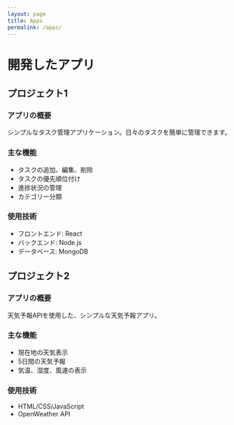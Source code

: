 ```yaml
---
layout: page
title: Apps
permalink: /apps/
---
```


# 開発したアプリ

## プロジェクト1

### アプリの概要
シンプルなタスク管理アプリケーション。日々のタスクを簡単に管理できます。

### 主な機能
- タスクの追加、編集、削除
- タスクの優先順位付け
- 進捗状況の管理
- カテゴリー分類

### 使用技術
- フロントエンド: React
- バックエンド: Node.js
- データベース: MongoDB

## プロジェクト2

### アプリの概要
天気予報APIを使用した、シンプルな天気予報アプリ。

### 主な機能
- 現在地の天気表示
- 5日間の天気予報
- 気温、湿度、風速の表示

### 使用技術
- HTML/CSS/JavaScript
- OpenWeather API
